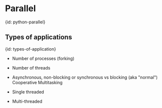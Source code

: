 # Parallel
{id: python-parallel}

## Types of applications
{id: types-of-application}

* Number of processes (forking)
* Number of threads
* Asynchronous, non-blocking or synchronous vs blocking (aka "normal") Cooperative Multitasking


* Single threaded
* Multi-threaded





